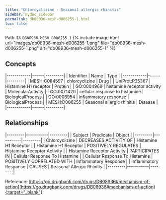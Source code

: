 ```yaml
---
title: "Chlorcyclizine - Seasonal allergic rhinitis"
sidebar: mydoc_sidebar
permalink: db08936-mesh-d006255-1.html
toc: false 
---
```



Path ID: `DB08936_MESH_D006255_1`
{% include image.html url="images/db08936-mesh-d006255-1.png" file="db08936-mesh-d006255-1.png" alt="db08936-mesh-d006255-1" %}

## Concepts

|------------|------|---------|
| Identifier | Name | Type    |
|------------|------|---------|
| MESH:C084597 | chlorcyclizine | Drug |
| UniProt:P35367 | Histamine H1 receptor | Protein |
| GO:0004969 | histamine receptor activity | MolecularActivity |
| GO:0071420 | cellular response to histamine | BiologicalProcess |
| GO:0006954 | inflammatory response | BiologicalProcess |
| MESH:D006255 | Seasonal allergic rhinitis | Disease |
|------------|------|---------|

## Relationships

|---------|-----------|---------|
| Subject | Predicate | Object  |
|---------|-----------|---------|
| Chlorcyclizine | DECREASES ACTIVITY OF | Histamine H1 Receptor |
| Histamine H1 Receptor | POSITIVELY REGULATES | Histamine Receptor Activity |
| Histamine Receptor Activity | PARTICIPATES IN | Cellular Response To Histamine |
| Cellular Response To Histamine | POSITIVELY CORRELATED WITH | Inflammatory Response |
| Inflammatory Response | CAUSES | Seasonal Allergic Rhinitis |
|---------|-----------|---------|

Reference: [https://go.drugbank.com/drugs/DB08936#mechanism-of-action](https://go.drugbank.com/drugs/DB08936#mechanism-of-action){:target="_blank"}